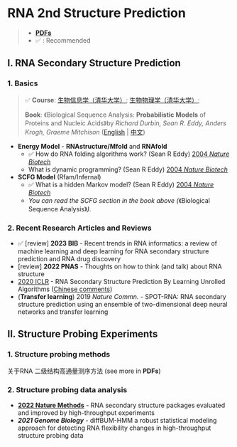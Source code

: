 # RNA 2nd Structure Prediction

> * [**PDFs**](../)
> * ✅ : Recommended

## I. RNA Secondary Structure Prediction

### 1. Basics

> ✅ **Course**: [生物信息学（清华大学）](https://www.ncrnalab.org/courses/#bioinfo);  [生物物理学（清华大学）](https://www.ncrnalab.org/courses/#biophysics);
>
> **Book**:   《Biological Sequence Analysis: **Probabilistic Models** of Proteins and Nucleic Acids》by _Richard Durbin, Sean R. Eddy, Anders Krogh, Graeme Mitchison_  ([English](http://www.amazon.com/Biological-Sequence-Analysis-Probabilistic-Proteins/dp/0521629713) | [中文](http://www.amazon.cn/dp/B003ZUIRZ2))

* **Energy Model** - **RNAstructure/Mfold**  and **RNAfold**&#x20;
  * ✅ How do RNA folding algorithms work? (Sean R Eddy) [2004 _Nature Biotech_](https://www.nature.com/articles/nbt1104-1457)&#x20;
  * What is dynamic programming? (Sean R Eddy) [2004 _Nature Biotech_](http://dx.doi.org/10.1038/nbt0704-909)
* **SCFG Model** (Rfam/Infernal)
  * ✅ What is a hidden Markov model? (Sean R Eddy) [2004 _Nature Biotech_](http://dx.doi.org/10.1038/nbt1004-1315)&#x20;
  * _You can read the SCFG section in the book_ _above (_《Biological Sequence Analysis》_)._&#x20;

### 2. Recent Research Articles and Reviews

* ✅ \[review] **2023 BIB** - Recent trends in RNA informatics: a review of machine learning and deep learning for RNA secondary structure prediction and RNA drug discovery
* \[review] **2022 PNAS** - Thoughts on how to think (and talk) about RNA structure
* [2020 ICLR](https://openreview.net/forum?id=S1eALyrYDH) - RNA Secondary Structure Prediction By Learning Unrolled Algorithms ([Chinese comments](https://mp.weixin.qq.com/s/SSFOJfljhRZuOOTErNefig))
* (**Transfer learning**) 2019 _Nature Commn._ - SPOT-RNA: RNA secondary structure prediction using an ensemble of two-dimensional deep neural networks and transfer learning

## II. Structure Probing Experiments

### 1. Structure probing methods

关于RNA 二级结构高通量测序方法 (see more in **PDFs**)

### 2. Structure probing data analysis

* [**2022 Nature Methods**](https://www.nature.com/articles/s41592-022-01605-0) - RNA secondary structure packages evaluated and improved by high-throughput experiments
* _**2021 Genome Biology**_ - diffBUM-HMM a robust statistical modeling approach for detecting RNA flexibility changes in high-throughput structure probing data
